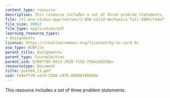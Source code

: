 ```yaml
---
content_type: resource
description: This resource includes a set of three problem statements.
file: /ol-ocw-studio-app/courses/1-050-solid-mechanics-fall-2004/fd4eff39aec922b8c07660006f40686e_pset04_11.pdf
file_size: 39812
file_type: application/pdf
learning_resource_types:
- Assignments
license: https://creativecommons.org/licenses/by-nc-sa/4.0/
ocw_type: OCWFile
parent_title: Assignments
parent_type: CourseSection
parent_uid: b2807f85-9dc3-2920-f155-75bbcbd328ec
resourcetype: Document
title: pset04_11.pdf
uid: fd4eff39-aec9-22b8-c076-60006f40686e
---
```

This resource includes a set of three problem statements.
